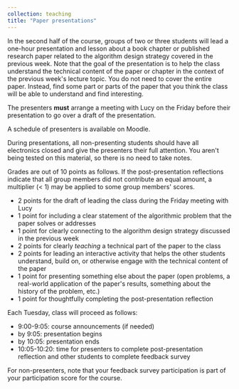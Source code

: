 ```yaml
---
collection: teaching
title: "Paper presentations"
---
```


In the second half of the course, groups of two or three students will lead a one-hour presentation and lesson about a book chapter or published
research paper related to the algorithm design strategy covered in the previous week. Note that the goal of the presentation is to
help the class understand the technical content of the paper or chapter in the context of the previous week's lecture topic. You do not need to cover the entire paper. Instead, find some part or parts of the paper that you think the class will be able to understand and find interesting.

The presenters **must** arrange a meeting with Lucy on the Friday before their presentation to go over a draft of the presentation.

A schedule of presenters is available on Moodle.

During presentations, all non-presenting students should have all electronics closed and give the presenters their full attention. You aren't being tested on this material, so there is no need to take notes.

Grades are out of 10 points as follows. If the post-presentation reflections indicate that all group members did not
contribute an equal amount, a multiplier (< 1) may be applied to some group members' scores.
* 2 points for the draft of leading the class during the Friday meeting with Lucy
* 1 point for including a clear statement of the algorithmic problem that the paper solves or addresses
* 1 point for clearly connecting to the algorithm design strategy discussed in the previous week
* 2 points for clearly *teaching* a technical part of the paper to the class
* 2 points for leading an interactive activity that helps the other students understand, build on, or otherwise engage with the technical content of the paper
* 1 point for presenting something else about the paper (open problems, a real-world application of the paper's results, something about the history of the problem, etc.)
* 1 point for thoughtfully completing the post-presentation reflection

Each Tuesday, class will proceed as follows:
* 9:00-9:05: course announcements (if needed)
* by 9:05: presentation begins
* by 10:05: presentation ends
* 10:05-10:20: time for presenters to complete post-presentation reflection and other students to complete feedback survey

For non-presenters, note that your feedback survey participation is part of your participation score for the course.

